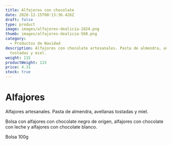 ```yaml
---
title: Alfajores con chocolate
date: 2020-12-15T00:13:36.426Z
draft: false
type: product
image: images/alfajores-dealicia-1024.png
thumb: images/alfajores-dealicia-568.png
category:
  - Productos de Navidad
description: Alfajores con chocolate artesanales. Pasta de almendra, avellanas
  tostadas y miel.
weight: 115
productWeight: 115
price: 4.31
stock: true
---
```

# Alfajores

Alfajores artesanales. Pasta de almendra, avellanas tostadas y miel.

Bolsa con alfajores con chocolate negro de origen, alfajores con chocolate con leche y alfajores con chocolate blanco. 

Bolsa 100g